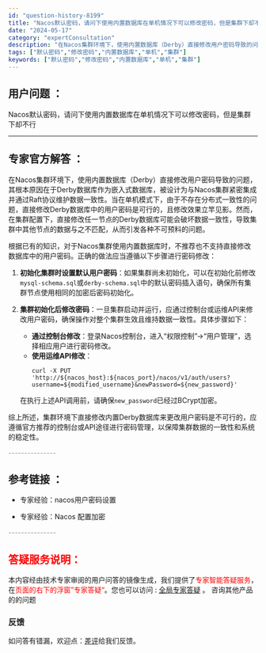 ```yaml
---
id: "question-history-8199"
title: "Nacos默认密码，请问下使用内置数据库在单机情况下可以修改密码，但是集群下却不行"
date: "2024-05-17"
category: "expertConsultation"
description: "在Nacos集群环境下，使用内置数据库（Derby）直接修改用户密码导致的问题，其根本原因在于Derby数据库作为嵌入式数据库，被设计为与Nacos集群紧密集成并通过Raft协议维护数据一致性。当在单机模式下，由于不存在分布式一致性的问题，直接修改Derby数据库中的用户密码是可行的，且修改效果立竿"
tags: ["默认密码","修改密码","内置数据库","单机","集群"]
keywords: ["默认密码","修改密码","内置数据库","单机","集群"]
---
```


## 用户问题 ： 
 Nacos默认密码，请问下使用内置数据库在单机情况下可以修改密码，但是集群下却不行  

---------------
## 专家官方解答 ：

在Nacos集群环境下，使用内置数据库（Derby）直接修改用户密码导致的问题，其根本原因在于Derby数据库作为嵌入式数据库，被设计为与Nacos集群紧密集成并通过Raft协议维护数据一致性。当在单机模式下，由于不存在分布式一致性的问题，直接修改Derby数据库中的用户密码是可行的，且修改效果立竿见影。然而，在集群配置下，直接修改任一节点的Derby数据库可能会破坏数据一致性，导致集群中其他节点的数据与之不匹配，从而引发各种不可预料的问题。

根据已有的知识，对于Nacos集群使用内置数据库时，不推荐也不支持直接修改数据库中的用户密码。正确的做法应当遵循以下步骤进行密码修改：

1. **初始化集群时设置默认用户密码**：如果集群尚未初始化，可以在初始化前修改`mysql-schema.sql`或`derby-schema.sql`中的默认密码插入语句，确保所有集群节点使用相同的加密后密码初始化。

2. **集群初始化后修改密码**：一旦集群启动并运行，应通过控制台或运维API来修改用户密码，确保操作对整个集群生效且维持数据一致性。具体步骤如下：
   - **通过控制台修改**：登录Nacos控制台，进入“权限控制”->“用户管理”，选择相应用户进行密码修改。
   - **使用运维API修改**：
     ```shell
     curl -X PUT 'http://${nacos_host}:${nacos_port}/nacos/v1/auth/users?username=${modified_username}&newPassword=${new_password}'
     ```
   在执行上述API调用前，请确保`new_password`已经过BCrypt加密。

综上所述，集群环境下直接修改内置Derby数据库来更改用户密码是不可行的，应遵循官方推荐的控制台或API途径进行密码管理，以保障集群数据的一致性和系统的稳定性。


<font color="#949494">---------------</font> 


## 参考链接 ：

* 专家经验：nacos用户密码设置 
 
 * 专家经验：Nacos 配置加密 


 <font color="#949494">---------------</font> 
 


## <font color="#FF0000">答疑服务说明：</font> 

本内容经由技术专家审阅的用户问答的镜像生成，我们提供了<font color="#FF0000">专家智能答疑服务</font>，在<font color="#FF0000">页面的右下的浮窗”专家答疑“</font>。您也可以访问 : [全局专家答疑](https://answer.opensource.alibaba.com/docs/intro) 。 咨询其他产品的的问题

### 反馈
如问答有错漏，欢迎点：[差评](https://ai.nacos.io/user/feedbackByEnhancerGradePOJOID?enhancerGradePOJOId=13558)给我们反馈。
